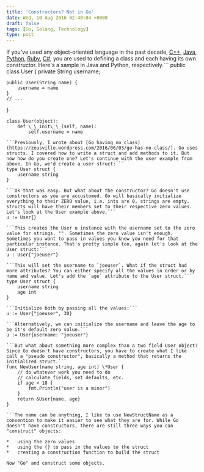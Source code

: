 ```yaml
---
title: 'Constructors? Not in Go'
date: Wed, 10 Aug 2016 02:40:04 +0000
draft: false
tags: [Go, Golang, Technology]
type: post
---
```


If you've used any object-oriented language in the past decade, [C++](https://en.wikipedia.org/wiki/C%2B%2B), [Java](https://en.wikipedia.org/wiki/Java_(programming_language)), [Python](https://en.wikipedia.org/wiki/Python_(programming_language)), [Ruby](https://en.wikipedia.org/wiki/Ruby_(programming_language)), [C#](https://en.wikipedia.org/wiki/C_Sharp_(programming_language)), you are used to defining a class and each having its own constructor. Here's a sample in Java and Python, respectively.```
public class User {
    private String username;

    public User(String name) {
        username = name
    }
    // ...
}

``````
class User(object):
    def \_\_init\_\_(self, name):
        self.username = name

```Previously, I wrote about [Go having no class](https://zeusville.wordpress.com/2016/06/03/go-has-no-class/). Go uses structs. I covered how to write a struct and add methods to it. But now how do you create one? Let's continue with the user example from above. In Go, we'd create a user struct:```
type User struct {
    username string
}

```Ok that was easy. But what about the constructor? Go doesn't use constructors as you are accustomed. Go will basically initialize everything to their ZERO value, i.e. ints are 0, strings are empty. structs will have their members set to their respective zero values. Let's look at the User example above.```
u := User{}

```This creates the User u instance with the username set to the zero value for strings, "". Sometimes the zero value isn't enough. Sometimes you want to pass in values you know you need for that particular instance. That's pretty simple too, again let's look at the User struct:```
u : User{"joeuser"}

```This will set the username to `joeuser`. What if the struct had more attributes? You can either specify all the values in order or by name and value. Let's add the `age` attribute to the User struct.```
type User struct {
    username string
    age int
}

```Initialize both by passing all the values:```
u := User{"joeuser", 30}

```Alternatively, we can initialize the username and leave the age to be it's default zero value.```
u := User{username: "joeuser"}

```But what about something more complex than a two field User object? Since Go doesn't have constructors, you have to create what I like call a "pseudo constructor", basically a method that returns the initialized struct.```
func NewUser(name string, age int) \*User {
    // do whatever work you need to do
    // calculate fields, set defaults, etc.
    if age < 18 {
        fmt.Println("user is a minor")
    }
    return &User{name, age}
}

```The name can be anything, I like to use NewStructName as a convention to make it easier to see what they are for. While Go doesn't have constructors, there are still three ways you can "construct" objects:

*   using the zero values
*   using the {} to pass in the values to the struct
*   creating a construction function to build the struct

Now "Go" and construct some objects.